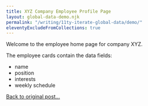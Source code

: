 ```yaml
---
title: XYZ Company Employee Profile Page
layout: global-data-demo.njk
permalink: "/writing/11ty-iterate-global-data/demo/"
eleventyExcludeFromCollections: true
---
```


Welcome to the employee home page for company XYZ.

The employee cards contain the data fields: 
 - name
 - position 
 - interests
 - weekly schedule

[Back to original post...](/writing/11ty-iterate-global-data/)